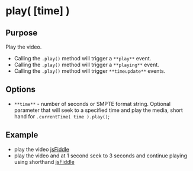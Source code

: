# play( \[time\] ) #

## Purpose ##

Play the video.

 - Calling the `.play()` method will trigger a `**play**` event.
 - Calling the `.play()` method will trigger a `**playing**` event.
 - Calling the `.play()` method will trigger `**timeupdate**` events.

## Options ##

* `**time**` - number of seconds or SMPTE format string. Optional parameter that will seek to a specified time and play the media, short hand for `.currentTime( time ).play()`;

## Example ##

* play the video [jsFiddle](http://jsfiddle.net/popcornjs/a4t4U/)
* play the video and at 1 second seek to 3 seconds and continue playing using shorthand [jsFiddle](http://jsfiddle.net/popcornjs/hhtEA/)
